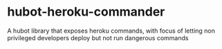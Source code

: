 hubot-heroku-commander
======================

A hubot library that exposes heroku commands, with focus of letting non privileged developers deploy but not run dangerous commands

